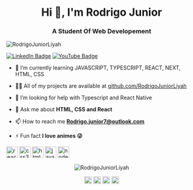 <h1 align="center">Hi 👋, I'm Rodrigo Junior</h1>
<h3 align="center">A Student Of Web Developement</h3>
<p align="left"> <img src="https://komarev.com/ghpvc/?username=RodrigoJuniorLiyah" alt="RodrigoJuniorLiyah" /> </p>

[![LinkedIn Badge](https://img.shields.io/badge/linkedin--%2300EBEB?style=for-the-badge&logo=linkedin&logoColor=white)](https://www.linkedin.com/in/rodrigo-junior-969184166/)
[![YouTube Badge](https://img.shields.io/badge/protonmail--%2300EBEB?style=for-the-badge&logo=protonmail)](Rodrigo.junior7@protonmail.com)

- 🌱 I’m currently learning JAVASCRIPT, TYPESCRIPT, REACT, NEXT, HTML, CSS 

- 👨‍💻 All of my projects are available at [github.com/RodrigoJuniorLiyah](https://github.com/RodrigoJuniorLiyah?tab=repositories)

- 🤔 I’m looking for help with Typescript and React Native

- 💬 Ask me about **HTML, CSS and React**

- 📫 How to reach me **Rodrigo.junior7@outlook.com**

- ⚡ Fun fact **I love animes 😜**

<p align="left">
<img src="https://img.icons8.com/nolan/64/react-native.png" alt="react" width="30" height="30"/>
<img src="https://img.icons8.com/nolan/64/css-filetype.png" alt="css3"  width="30" height="30"/>
<img src="https://img.icons8.com/nolan/64/html.png" alt="html5"  width="30" height="30"/>
<img src="https://img.icons8.com/nolan/64/javascript.png" alt="javascript" width="30" height="30"/>
<img src="https://img.icons8.com/color/48/000000/nodejs.png" alt="nodejs" width="30" height="30"/></p><p align="center">
<img src="https://github-readme-stats.vercel.app/api?username=RodrigoJuniorLiyah&show_icons=true&theme=radical" alt="RodrigoJuniorLiyah"/> 
</p>

<p align="center">
<a href="https://twitter.com/@Legend_Attack" target="blank"><img align="center" src="https://cdn.jsdelivr.net/npm/simple-icons@3.0.1/icons/twitter.svg" alt="Rodrigo Junior" height="20" width="20" /></a>
<a href="https://www.linkedin.com/in/rodrigo-junior-969184166/" target="blank"><img align="center" src="https://cdn.jsdelivr.net/npm/simple-icons@3.0.1/icons/linkedin.svg" alt="Rodrigo Junior" height="20" width="20" /></a>
<a href="https://www.facebook.com/Rodrigo.Junior78/" target="blank"><img align="center" src="https://cdn.jsdelivr.net/npm/simple-icons@3.0.1/icons/facebook.svg" alt="Rodrigo Junior" height="20" width="20" /></a>
<a href="https://www.instagram.com/rodrigo_junior_lia/" target="blank"><img align="center" src="https://cdn.jsdelivr.net/npm/simple-icons@3.0.1/icons/instagram.svg" alt="Rodrigo Junior" height="20" width="20" /></a>
</p>
